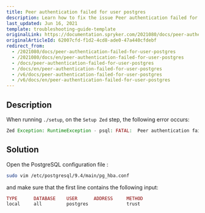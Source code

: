 ```yaml
---
title: Peer authentication failed for user postgres
description: Learn how to fix the issue Peer authentication failed for user postgres
last_updated: Jun 16, 2021
template: troubleshooting-guide-template
originalLink: https://documentation.spryker.com/2021080/docs/peer-authentication-failed-for-user-postgres
originalArticleId: 62007cfd-f1d2-4cd8-ade0-47a440cfdebf
redirect_from:
  - /2021080/docs/peer-authentication-failed-for-user-postgres
  - /2021080/docs/en/peer-authentication-failed-for-user-postgres
  - /docs/peer-authentication-failed-for-user-postgres
  - /docs/en/peer-authentication-failed-for-user-postgres
  - /v6/docs/peer-authentication-failed-for-user-postgres
  - /v6/docs/en/peer-authentication-failed-for-user-postgres
---
```


## Description
When running `./setup`, on the `Setup Zed` step, the following error occurs:

```php
Zed Exception: RuntimeException - psql: FATAL:  Peer authentication failed for user "postgres"
```

## Solution
Open the PostgreSQL configuration file :

```bash
sudo vim /etc/postgresql/9.4/main/pg_hba.conf
```

and make sure that the first line contains the following input:

```php
TYPE      DATABASE    USER      ADDRESS     METHOD
local     all         postgres              trust
```

